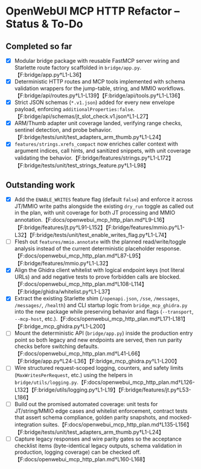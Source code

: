 # OpenWebUI MCP HTTP Refactor – Status & To-Do

## Completed so far
- [x] Modular bridge package with reusable FastMCP server wiring and Starlette route factory scaffolded in `bridge/app.py`.【F:bridge/app.py†L1-L36】
- [x] Deterministic HTTP routes and MCP tools implemented with schema validation wrappers for the jump-table, string, and MMIO workflows.【F:bridge/api/routes.py†L1-L139】【F:bridge/api/tools.py†L1-L136】
- [x] Strict JSON schemas (`*.v1.json`) added for every new envelope payload, enforcing `additionalProperties:false`.【F:bridge/api/schemas/jt_slot_check.v1.json†L1-L27】
- [x] ARM/Thumb adapter unit coverage landed, verifying range checks, sentinel detection, and probe behavior.【F:bridge/tests/unit/test_adapters_arm_thumb.py†L1-L24】
- [x] `features/strings.xrefs_compact` now enriches caller context with argument indices, call hints, and sanitized snippets, with unit coverage validating the behavior.【F:bridge/features/strings.py†L1-L172】【F:bridge/tests/unit/test_strings_feature.py†L1-L98】

## Outstanding work
- [x] Add the `ENABLE_WRITES` feature flag (default `false`) and enforce it across JT/MMIO write paths alongside the existing `dry_run` toggle as called out in the plan, with unit coverage for both JT processing and MMIO annotation.【F:docs/openwebui_mcp_http_plan.md†L9-L16】【F:bridge/features/jt.py†L91-L152】【F:bridge/features/mmio.py†L1-L32】【F:bridge/tests/unit/test_enable_writes_flag.py†L1-L74】
- [ ] Flesh out `features/mmio.annotate` with the planned read/write/toggle analysis instead of the current deterministic placeholder response.【F:docs/openwebui_mcp_http_plan.md†L87-L95】【F:bridge/features/mmio.py†L1-L32】
- [x] Align the Ghidra client whitelist with logical endpoint keys (not literal URLs) and add negative tests to prove forbidden calls are blocked.【F:docs/openwebui_mcp_http_plan.md†L108-L114】【F:bridge/ghidra/whitelist.py†L1-L37】
- [x] Extract the existing Starlette shim (`/openapi.json`, `/sse`, `/messages`, `/messages/`, `/health`) and CLI startup logic from `bridge_mcp_ghidra.py` into the new package while preserving behavior and flags (`--transport`, `--mcp-host`, etc.).【F:docs/openwebui_mcp_http_plan.md†L171-L181】【F:bridge_mcp_ghidra.py†L1-L200】
- [ ] Mount the deterministic API (`bridge/app.py`) inside the production entry point so both legacy and new endpoints are served, then run parity checks before switching defaults.【F:docs/openwebui_mcp_http_plan.md†L41-L66】【F:bridge/app.py†L24-L36】【F:bridge_mcp_ghidra.py†L1-L200】
- [ ] Wire structured request-scoped logging, counters, and safety limits (`MaxWritesPerRequest`, etc.) using the helpers in `bridge/utils/logging.py`.【F:docs/openwebui_mcp_http_plan.md†L126-L132】【F:bridge/utils/logging.py†L1-L19】【F:bridge/features/jt.py†L53-L186】
- [ ] Build out the promised automated coverage: unit tests for JT/string/MMIO edge cases and whitelist enforcement, contract tests that assert schema compliance, golden parity snapshots, and mocked-integration suites.【F:docs/openwebui_mcp_http_plan.md†L135-L156】【F:bridge/tests/unit/test_adapters_arm_thumb.py†L1-L24】
- [ ] Capture legacy responses and wire parity gates so the acceptance checklist items (byte-identical legacy outputs, schema validation in production, logging coverage) can be checked off.【F:docs/openwebui_mcp_http_plan.md†L160-L168】
